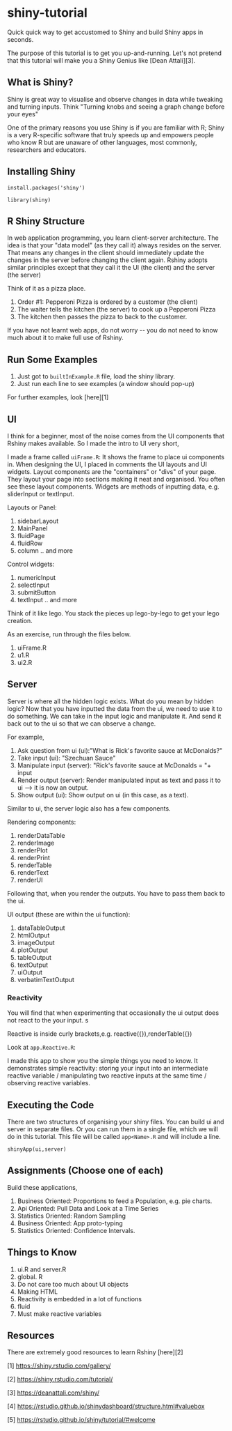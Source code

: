 # shiny-tutorial
Quick quick way to get accustomed to Shiny and build Shiny  apps in seconds. 

The purpose of this tutorial is to get you up-and-running. Let's not pretend that this tutorial will make you a Shiny Genius like [Dean Attali][3].

## What is Shiny? 

Shiny is great way to visualise and observe changes in data while tweaking and turning inputs. Think "Turning knobs and seeing a graph change before your eyes"

One of the primary reasons you use Shiny is if you are familiar with R; Shiny is a very R-specific software that truly speeds up and empowers people who know R but are unaware of other languages, most commonly, researchers and educators.

## Installing Shiny

```install.packages('shiny')```

```library(shiny)```

## R Shiny Structure 

In web application programming, you learn client-server architecture. The idea is that your "data model" (as they call it) always resides on the server. That means any changes in the client should immediately update the changes in the server before changing the client again. Rshiny adopts similar principles except that they call it the UI (the client) and the server (the server)

Think of it as a pizza place. 

1. Order #1: Pepperoni Pizza is ordered by a customer (the client)
2. The waiter tells the kitchen (the server) to cook up a Pepperoni Pizza 
3. The kitchen then passes the pizza to back to the customer.

If you have not learnt web apps, do not worry -- you do not need to know much about it to make full use of Rshiny.

## Run Some Examples

1. Just got to `builtInExample.R` file, load the shiny library.
2. Just run each line to see examples (a window should pop-up)

For further examples, look [here][1]

## UI

I think for a  beginner, most of the noise comes from the UI components that Rshiny makes available. So I made the intro to UI very short,

I made a frame called `uiFrame.R`: It shows the frame to place ui components in. When designing the UI, I placed in comments the UI layouts and UI widgets. Layout components are the "containers" or "divs" of your page. They layout your page into sections making it neat and organised. You often see these layout components. Widgets are  methods of inputting data, e.g. sliderInput or textInput. 

Layouts or Panel:

1. sidebarLayout
2. MainPanel
3. fluidPage
4. fluidRow
5. column
.. and more

Control widgets: 

1. numericInput
2. selectInput
3. submitButton
4. textInput
.. and more 

Think of it like lego. You stack the pieces up lego-by-lego to get your lego creation.

As an exercise, run through the files below.

1. uiFrame.R
2. u1.R
3. ui2.R

## Server 

Server is where all the hidden logic exists. What do you mean by hidden logic? Now that you have inputted the data from the ui, we need to use it to do something. We can take in the input logic and manipulate it. And send it back out to the ui so that we can observe a change. 

For example, 
1. Ask question from ui (ui):"What is Rick's favorite sauce at McDonalds?"
1. Take input (ui): "Szechuan Sauce"
2. Manipulate input (server): "Rick's favorite sauce at McDonalds = "+ input
3. Render output (server): Render manipulated input as text and pass it to ui --> it is now an output.
4. Show output (ui): Show output on ui (in this case, as a text). 

Similar to ui, the server logic also has a few components. 

Rendering components:

1. renderDataTable	
2. renderImage	
3. renderPlot
4. renderPrint
5. renderTable	
6. renderText
7. renderUI


Following that, when you render the outputs. You have to pass them back to the ui. 

UI output (these are within the ui function):

1. dataTableOutput	
2. htmlOutput	
3. imageOutput
4. plotOutput	
5. tableOutput	
6. textOutput	
7. uiOutput
8. verbatimTextOutput	


### Reactivity

You will find that when experimenting that occasionally the ui output does not react to the your input. s

Reactive is inside curly brackets,e.g. reactive({}),renderTable({})

Look at `app.Reactive.R`:

I made this app to show you the simple things you need to know. It demonstrates simple reactivity: storing your input into an intermediate reactive variable / manipulating two reactive inputs at the same time / observing reactive variables.

## Executing the Code

There are two structures of organising your shiny files. You can build ui and server in separate files. Or you can run them in a single file, which we will do in this tutorial. This file will be called `app<Name>.R` and will include a line.

```
shinyApp(ui,server)
```

## Assignments (Choose one of each)

Build these applications,
1. Business Oriented: Proportions to feed a Population, e.g. pie charts.
2. Api Oriented: Pull Data and Look at a Time Series
3. Statistics Oriented: Random Sampling 
4. Business Oriented: App proto-typing
5. Statistics Oriented: Confidence Intervals.

## Things to Know 

1. ui.R and server.R 
2. global. R
3. Do not care too much about UI objects
4. Making HTML
5. Reactivity is embedded in a lot of functions
6. fluid
7. Must make reactive variables


## Resources 

There are extremely good resources to learn Rshiny [here][2]

[1] https://shiny.rstudio.com/gallery/

[2] https://shiny.rstudio.com/tutorial/

[3] https://deanattali.com/shiny/

[4] https://rstudio.github.io/shinydashboard/structure.html#valuebox
<!-- Row-based layout and column based layout -->
[5] https://rstudio.github.io/shiny/tutorial/#welcome
<!-- Tutorial on Rshiny -->